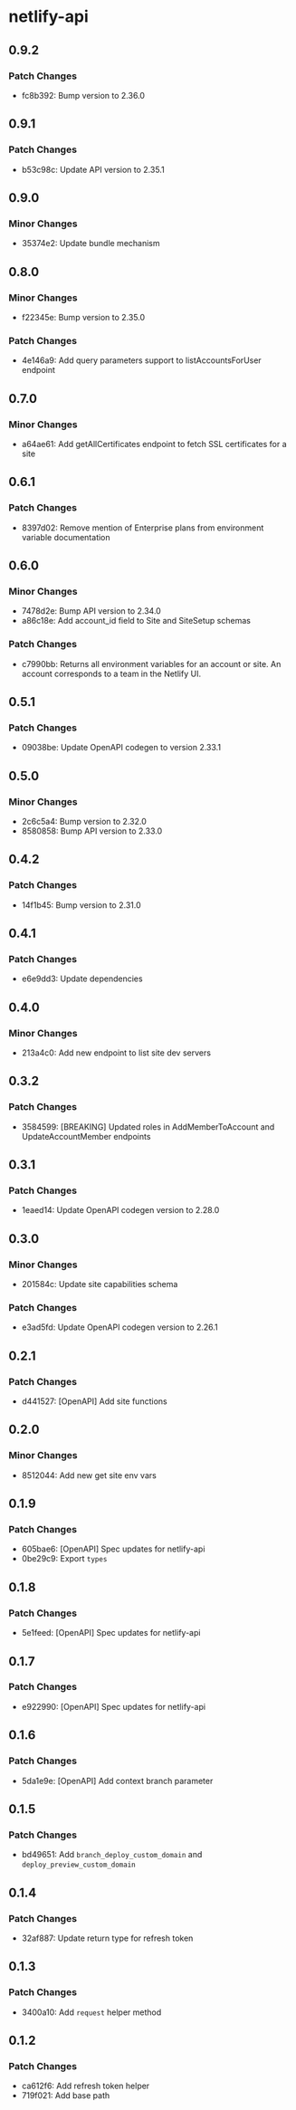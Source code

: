 # netlify-api

## 0.9.2

### Patch Changes

- fc8b392: Bump version to 2.36.0

## 0.9.1

### Patch Changes

- b53c98c: Update API version to 2.35.1

## 0.9.0

### Minor Changes

- 35374e2: Update bundle mechanism

## 0.8.0

### Minor Changes

- f22345e: Bump version to 2.35.0

### Patch Changes

- 4e146a9: Add query parameters support to listAccountsForUser endpoint

## 0.7.0

### Minor Changes

- a64ae61: Add getAllCertificates endpoint to fetch SSL certificates for a site

## 0.6.1

### Patch Changes

- 8397d02: Remove mention of Enterprise plans from environment variable documentation

## 0.6.0

### Minor Changes

- 7478d2e: Bump API version to 2.34.0
- a86c18e: Add account_id field to Site and SiteSetup schemas

### Patch Changes

- c7990bb: Returns all environment variables for an account or site. An account corresponds to a team in the Netlify UI.

## 0.5.1

### Patch Changes

- 09038be: Update OpenAPI codegen to version 2.33.1

## 0.5.0

### Minor Changes

- 2c6c5a4: Bump version to 2.32.0
- 8580858: Bump API version to 2.33.0

## 0.4.2

### Patch Changes

- 14f1b45: Bump version to 2.31.0

## 0.4.1

### Patch Changes

- e6e9dd3: Update dependencies

## 0.4.0

### Minor Changes

- 213a4c0: Add new endpoint to list site dev servers

## 0.3.2

### Patch Changes

- 3584599: [BREAKING] Updated roles in AddMemberToAccount and UpdateAccountMember endpoints

## 0.3.1

### Patch Changes

- 1eaed14: Update OpenAPI codegen version to 2.28.0

## 0.3.0

### Minor Changes

- 201584c: Update site capabilities schema

### Patch Changes

- e3ad5fd: Update OpenAPI codegen version to 2.26.1

## 0.2.1

### Patch Changes

- d441527: [OpenAPI] Add site functions

## 0.2.0

### Minor Changes

- 8512044: Add new get site env vars

## 0.1.9

### Patch Changes

- 605bae6: [OpenAPI] Spec updates for netlify-api
- 0be29c9: Export `types`

## 0.1.8

### Patch Changes

- 5e1feed: [OpenAPI] Spec updates for netlify-api

## 0.1.7

### Patch Changes

- e922990: [OpenAPI] Spec updates for netlify-api

## 0.1.6

### Patch Changes

- 5da1e9e: [OpenAPI] Add context branch parameter

## 0.1.5

### Patch Changes

- bd49651: Add `branch_deploy_custom_domain` and `deploy_preview_custom_domain`

## 0.1.4

### Patch Changes

- 32af887: Update return type for refresh token

## 0.1.3

### Patch Changes

- 3400a10: Add `request` helper method

## 0.1.2

### Patch Changes

- ca612f6: Add refresh token helper
- 719f021: Add base path
